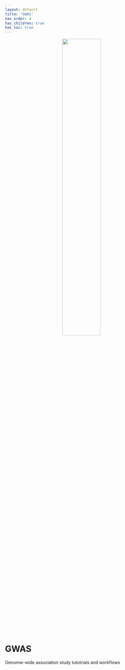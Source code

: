 ```yaml
---
layout: default
title: "GWAS"
nav_order: 4
has_children: true
has_toc: true
---
```


<p align="center"><img src="../assets/img/genemap-gwas.svg" height="50%" width="50%"></p>




# GWAS 
Genomw-wide association study tutotrials and workflows
